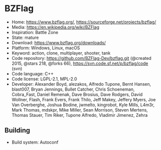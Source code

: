# BZFlag

- Home: https://www.bzflag.org/, https://sourceforge.net/projects/bzflag/
- Media: https://en.wikipedia.org/wiki/BZFlag
- Inspiration: Battle Zone
- State: mature
- Download: https://www.bzflag.org/downloads/
- Platform: Windows, Linux, macOS
- Keyword: action, clone, multiplayer, shooter, tank
- Code repository: https://github.com/BZFlag-Dev/bzflag.git (@created 2015, @stars 218, @forks 66), https://svn.code.sf.net/p/bzflag/code (svn)
- Code language: C++
- Code license: LGPL-2.1, MPL-2.0
- Developer: Alexander Boyd, alezakos, Alfredo Tupone, Bernt Hansen, blast007, Bryan Jennings, Bullet Catcher, Chris Schoeneman, Cobra_Fast, Daniel Remenak, Dave Brosius, Dave Rodgers, David Wollner, Flash, Frank Evers, Frank Thilo, Jeff Makey, Jeffery Myers, Joe Van Overberghe, Joshua Bodine, jwmelto, kingrobot, Kyle Mills, L4m3r, Mark Thomas, mdskpr, Mike Miller, Sean Morrison, Steven Mertens, Thomas Stauer, Tim Riker, Tupone Alfredo, Vladimir Jimenez, Zehra

## Building

- Build system: Autoconf
